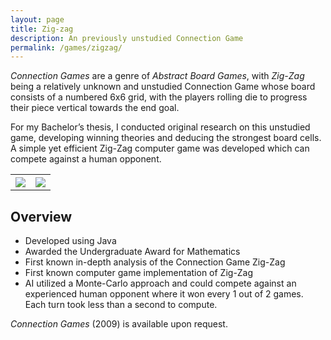 ```yaml
---
layout: page
title: Zig-zag
description: An previously unstudied Connection Game
permalink: /games/zigzag/
---
```


*Connection Games* are a genre of *Abstract Board Games*, with *Zig-Zag* being a relatively unknown and unstudied Connection Game whose board consists of a numbered 6x6 grid, with the players rolling die to progress their piece vertical towards the end goal.

For my Bachelor’s thesis, I conducted original research on this unstudied game, developing winning theories and deducing the strongest board cells. A simple yet efficient Zig-Zag computer game was developed which can compete against a human opponent.

<table style="width:100%" cellspacing="5" cellpadding="5">
  <tr>
    <th><img src="{{site.baseurl}}/assets/images/games/zigzag/01.png" style="width:50% height:100%"></th>
    <th><img src="{{site.baseurl}}/assets/images/games/zigzag/02.png" style="width:50% height:100%"></th>
  </tr>
</table>
<p></p>

## Overview
- Developed using Java
- Awarded the Undergraduate Award for Mathematics
- First known in-depth analysis of the Connection Game Zig-Zag
- First known computer game implementation of Zig-Zag
- AI utilized a Monte-Carlo approach and could compete against an experienced human opponent where it won every 1 out of 2 games. Each turn took less than a second to compute.

*Connection Games* (2009) is available upon request.
